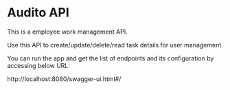 # Audito API
This is a employee work management API.

Use this API to create/update/delete/read task details for user management.

You can run the app and get the list of endpoints and its configuration by accessing below URL:

http://localhost:8080/swagger-ui.html#/

